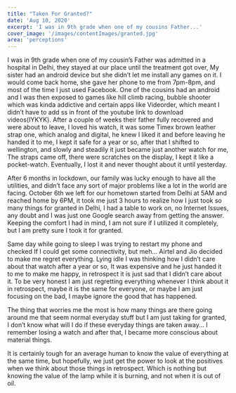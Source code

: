 ```yaml
---
title: "Taken For Granted?"
date: 'Aug 10, 2020'
excerpt: 'I was in 9th grade when one of my cousins Father...'
cover_image: '/images/contentImages/granted.jpg'
area: 'perceptions'
---
```


I was in 9th grade when one of my cousin’s Father was admitted in a hospital in Delhi, they stayed at our place until the treatment got over, My sister had an android device but she didn’t let me install any games on it. I would come back home, she gave her phone to me from 7pm-8pm, and most of the time I just used Facebook. One of the cousins had an android and I was then exposed to games like hill climb racing, bubble shooter which was kinda addictive and certain apps like Videorder, which meant I didn’t have to add ss in front of the youtube link to download videos(IYKYK). After a couple of weeks their father fully recovered and were about to leave, I loved his watch, it was some Timex brown leather strap one, which analog and digital, he knew I liked it and before leaving he handed it to me, I kept it safe for a year or so, after that I shifted to wellington, and slowly and steadily it just became just another watch for me, The straps came off, there were scratches on the display, I kept it like a pocket-watch. Eventually, I lost it and never thought about it until yesterday.

After 6 months in lockdown, our family was lucky enough to have all the utilities, and didn’t face any sort of major problems like a lot in the world are facing. October 6th we left for our hometown started from Delhi at 5AM and reached home by 6PM, it took me just 3 hours to realize how I just took so many things for granted in Delhi,  I had a table to work on, no Internet Issues, any doubt and I was just one Google search away from getting the answer. Keeping the comfort I had in mind, I am not sure if I utilized it completely, but I am pretty sure I took it for granted.

Same day while going to sleep I was trying to restart my phone and checked If I could get some connectivity, but meh… Airtel and Jio decided to make me regret everything. Lying idle I was thinking how I didn’t care about that watch after a year or so, It was expensive and he just handed it to me to make me happy, in retrospect it is just sad that I didn’t care about it. To be very honest I am just regretting everything whenever I think about it in retrospect, maybe it is the same for everyone, or maybe I am just focusing on the bad, I maybe ignore the good that has happened.

The thing that worries me the most is how many things are there going around me that seem normal everyday stuff but I am just taking for granted, I don’t know what will I do if these everyday things are taken away... I remember losing a watch and after that, I became more conscious about material things.

It is certainly tough for an average human to know the value of everything at the same time, but hopefully, we just get the power to look at the positives when we think about those things in retrospect. Which is nothing but knowing the value of the lamp while it is burning, and not when it is out of oil.
